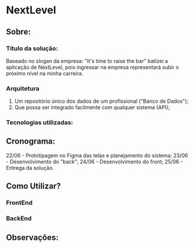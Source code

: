# NextLevel

## Sobre:

### Título da solução:

Baseado no slogan da empresa: "It's time to raise the bar" batizei a aplicação de NextLevel, pois ingressar na empresa representará subir o próximo nível na minha carreira.

### Arquitetura

1. Um repositório único dos dados de um profissional ("Banco de Dados");
2. Que possa ser integrado facilmente com qualquer sistema (API);

### Tecnologias utilizadas:

## Cronograma:

22/06 - Prototipagem no Figma das telas e planejamento do sistema;
23/06 - Desenvolvimento do "back";
24/06 - Desenvolvimento do front;
25/06 - Entrega da solução.

## Como Utilizar?

### FrontEnd

### BackEnd

## Observações:

